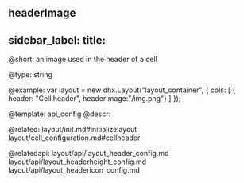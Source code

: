 headerImage
---
sidebar_label: 
title: 
---          

@short: 
an image used in the header of a cell




@type: string

@example: 
var layout = new dhx.Layout("layout_container", {
    cols: [
      { header: "Cell header", headerImage:"/img.png"}
    ]
});


@template:	api_config
@descr: 

@related: layout/init.md#initializelayout
layout/cell_configuration.md#cellheader

@relatedapi: 
layout/api/layout_header_config.md
layout/api/layout_headerheight_config.md
layout/api/layout_headericon_config.md